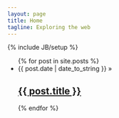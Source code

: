 ```yaml
---
layout: page
title: Home
tagline: Exploring the web
---
```

{% include JB/setup %}



<ul class="posts">
  {% for post in site.posts %}
    <li><span>{{ post.date | date_to_string }}</span> &raquo; <h2><a href="{{ BASE_PATH }}{{ post.url }}">{{ post.title }}</a></h2></li>
  {% endfor %}
</ul>